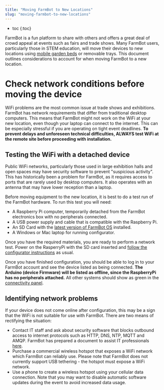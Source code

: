 ```yaml
---
title: "Moving FarmBot to New Locations"
slug: "moving-farmbot-to-new-locations"
---
```


* toc
{:toc}

FarmBot is a fun platform to share with others and offers a great deal of crowd appeal at events such as fairs and trade shows. Many FarmBot users, particularly those in STEM education, will move their devices to new locations using [mobile garden beds](https://genesis.farm.bot/docs/mobile-raised-bed) or removable trays. This document outlines considerations to account for when moving FarmBot to a new location.

# Check network conditions before moving the device

WiFi problems are the most common issue at trade shows and exhibitions. FarmBot has network requirements that differ from traditional desktop computers. This means that FarmBot might not work on the WiFi at your new location, even though your laptop can connect to the internet. This can be especially stressful if you are operating on tight event deadlines. **To prevent delays and unforeseen technical difficulties, ALWAYS test WiFi at the remote site before proceeding with installation.**

## Testing the WiFi with a detached device

Public WiFi networks, particularly those used in large exhibition halls and open spaces may have security software to prevent "suspicious activity". This has historically been a problem for FarmBot, as it requires access to ports that are rarely used by desktop computers. It also operates with an antenna that may have lower reception than a laptop.

Before moving equipment to the new location, it is best to do a test run of the FarmBot hardware. To run this test you will need:

 * A Raspberry Pi computer, temporarily detached from the FarmBot electronics box with no peripherals connected.
 * A USB power supply and cable that is compatible with the Raspberry Pi.
 * An SD Card with the [latest version of FarmBot OS](https://my.farm.bot/os) installed.
 * A Windows or Mac laptop for running configurator.

Once you have the required materials, you are ready to perform a network test. Power on the RasperryPi with the SD card inserted and [follow the configurator instructions](../../FarmBot-OS/farmbot-os/configurator.md) as usual.

Once you have finished configuration, you should be able to log in to your FarmBot account and see the device listed as being connected. **The Arduino (device Firmware) will be listed as offline, since the RaspberryPi has no peripherals attached.** All other systems should show as green in the [connectivity panel](connectivity-codes.md).

## Identifying network problems

If your device does not come online after configuration, this may be a sign that the WiFi is not suitable for use with FarmBot. There are two means of rectifying the situation:

 * Contact IT staff and ask about security software that blocks outbound access to internet protocols such as HTTP, DNS, NTP, MQTT and AMQP. FarmBot has prepared a document to assist IT professionals [here](for-it-security-professionals.md).
 * Purchase a commercial wireless hotspot that exposes a WiFi network which FarmBot can reliably use. Please note that FarmBot does not currently support USB tethering - the hotspot must expose a WiFi network.
 * Use a phone to create a wireless hotspot using your cellular data connection. Note that you may want to disable automatic software updates during the event to avoid increased data usage.
